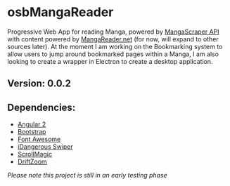 # osbMangaReader
Progressive Web App for reading Manga, powered by [MangaScraper API](https://market.mashape.com/doodle/manga-scraper) with content powered by [MangaReader.net](https://www.mangareader.net) (for now, will expand to other sources later). At the moment I am working on the Bookmarking system to allow users to jump around bookmarked pages within a Manga, I am also looking to create a wrapper in Electron to create a desktop application.

## Version: 0.0.2

## Dependencies:
* [Angular 2](https://angular.io/)
* [Bootstrap](http://getbootstrap.com)
* [Font Awesome](http://fontawesome.io)
* [iDangerous Swiper](http://idangero.us/swiper/)
* [ScrollMagic](http://scrollmagic.io/)
* [DriftZoom](https://imgix.github.io/drift/)

_Please note this project is still in an early testing phase_